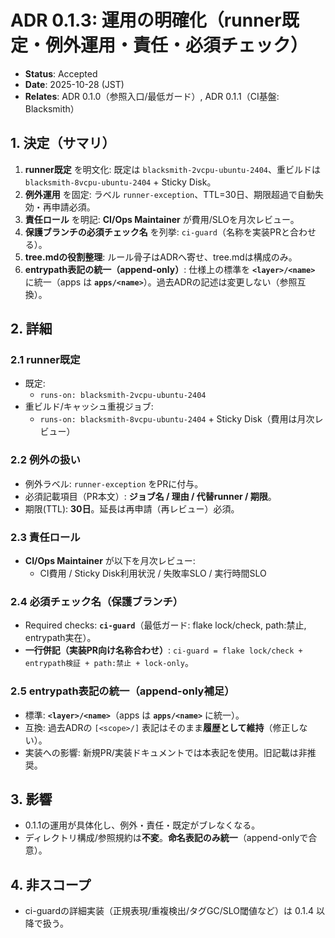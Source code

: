 # ADR 0.1.3: 運用の明確化（runner既定・例外運用・責任・必須チェック）

- **Status**: Accepted
- **Date**: 2025-10-28 (JST)
- **Relates**: ADR 0.1.0（参照入口/最低ガード）, ADR 0.1.1（CI基盤: Blacksmith）

## 1. 決定（サマリ）
1) **runner既定** を明文化: 既定は `blacksmith-2vcpu-ubuntu-2404`、重ビルドは `blacksmith-8vcpu-ubuntu-2404` + Sticky Disk。
2) **例外運用** を固定: ラベル `runner-exception`、TTL=30日、期限超過で自動失効・再申請必須。
3) **責任ロール** を明記: **CI/Ops Maintainer** が費用/SLOを月次レビュー。
4) **保護ブランチの必須チェック名** を列挙: `ci-guard`（名称を実装PRと合わせる）。
5) **tree.mdの役割整理**: ルール骨子はADRへ寄せ、tree.mdは構成のみ。
6) **entrypath表記の統一（append-only）**: 仕様上の標準を **`<layer>/<name>`** に統一（apps は **`apps/<name>`**）。過去ADRの記述は変更しない（参照互換）。

## 2. 詳細
### 2.1 runner既定
- 既定: 
  - `runs-on: blacksmith-2vcpu-ubuntu-2404`
- 重ビルド/キャッシュ重視ジョブ: 
  - `runs-on: blacksmith-8vcpu-ubuntu-2404` + Sticky Disk（費用は月次レビュー）

### 2.2 例外の扱い
- 例外ラベル: `runner-exception` をPRに付与。
- 必須記載項目（PR本文）: **ジョブ名 / 理由 / 代替runner / 期限**。
- 期限(TTL): **30日**。延長は再申請（再レビュー）必須。

### 2.3 責任ロール
- **CI/Ops Maintainer** が以下を月次レビュー: 
  - CI費用 / Sticky Disk利用状況 / 失敗率SLO / 実行時間SLO

### 2.4 必須チェック名（保護ブランチ）
- Required checks: **`ci-guard`**（最低ガード: flake lock/check, path:禁止, entrypath実在）。
- **一行併記（実装PR向け名称合わせ）**: `ci-guard = flake lock/check + entrypath検証 + path:禁止 + lock-only`。

### 2.5 entrypath表記の統一（append-only補足）
- 標準: **`<layer>/<name>`**（apps は **`apps/<name>`** に統一）。
- 互換: 過去ADRの `[<scope>/]` 表記はそのまま**履歴として維持**（修正しない）。
- 実装への影響: 新規PR/実装ドキュメントでは本表記を使用。旧記載は非推奨。

## 3. 影響
- 0.1.1の運用が具体化し、例外・責任・既定がブレなくなる。
- ディレクトリ構成/参照規約は**不変**。**命名表記のみ統一**（append-onlyで合意）。

## 4. 非スコープ
- ci-guardの詳細実装（正規表現/重複検出/タグGC/SLO閾値など）は 0.1.4 以降で扱う。
